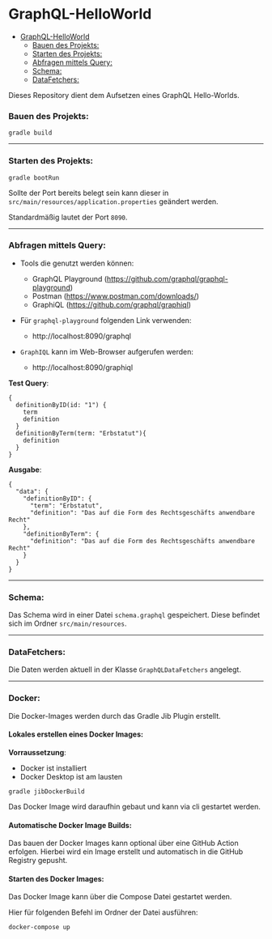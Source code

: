 # GraphQL-HelloWorld

- [GraphQL-HelloWorld](#graphql-helloworld)
    - [Bauen des Projekts:](#bauen-des-projekts)
    - [Starten des Projekts:](#starten-des-projekts)
    - [Abfragen mittels Query:](#abfragen-mittels-query)
    - [Schema:](#schema)
    - [DataFetchers:](#datafetchers)

Dieses Repository dient dem Aufsetzen eines GraphQL Hello-Worlds.

### Bauen des Projekts:
```
gradle build
```

---

### Starten des Projekts:
```
gradle bootRun
```
Sollte der Port bereits belegt sein kann dieser in `src/main/resources/application.properties` geändert werden.

Standardmäßig lautet der Port `8090`.

---

### Abfragen mittels Query:
+ Tools die genutzt werden können:
  + GraphQL Playground (https://github.com/graphql/graphql-playground)
  + Postman (https://www.postman.com/downloads/)
  + GraphiQL (https://github.com/graphql/graphiql)
  

+ Für `graphql-playground` folgenden Link verwenden:

  + http://localhost:8090/graphql

+ `GraphIQL` kann im Web-Browser aufgerufen werden:

  + http://localhost:8090/graphiql

**Test Query**:
```
{
  definitionByID(id: "1") {
    term
    definition
  }
  definitionByTerm(term: "Erbstatut"){
    definition
  }
}
```

**Ausgabe**: 
```
{
  "data": {
    "definitionByID": {
      "term": "Erbstatut",
      "definition": "Das auf die Form des Rechtsgeschäfts anwendbare Recht"
    },
    "definitionByTerm": {
      "definition": "Das auf die Form des Rechtsgeschäfts anwendbare Recht"
    }
  }
}
````

---

### Schema:

Das Schema wird in einer Datei `schema.graphql` gespeichert.
Diese befindet sich im Ordner `src/main/resources`.

---

### DataFetchers:

Die Daten werden aktuell in der Klasse `GraphQLDataFetchers` angelegt.


--- 

### Docker:

Die Docker-Images werden durch das Gradle Jib Plugin erstellt.

#### Lokales erstellen eines Docker Images:

**Vorraussetzung**:
+ Docker ist installiert
+ Docker Desktop ist am lausten

```
gradle jibDockerBuild
```

Das Docker Image wird daraufhin gebaut und kann via 
cli gestartet werden.

#### Automatische Docker Image Builds:

Das bauen der Docker Images kann optional über eine 
GitHub Action erfolgen. 
Hierbei wird ein Image erstellt und automatisch in die 
GitHub Registry gepusht.

#### Starten des Docker Images:

Das Docker Image kann über die Compose Datei gestartet werden.

Hier für folgenden Befehl im Ordner der Datei ausführen:

```
docker-compose up
```